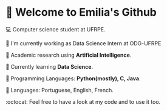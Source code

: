  # 🌸 Welcome to Emilia's Github 


:computer: Computer science student at UFRPE.

 🔭 I'm currently working as Data Science Intern at ODG-UFRPE

:microscope: Academic research using **Artificial Intelligence**.



:newspaper: Currently learning **Data Science**.



:pushpin: Programming Languages: **Python(mostly), C, Java**.



:notebook_with_decorative_cover: Languages: Portuguese, English, French.







:octocat: Feel free to have a look at my code and to use it too.
<!--
**11emilia11/11emilia11** is a ✨ _special_ ✨ repository because its `README.md` (this file) appears on your GitHub profile.

Here are some ideas to get you started:

- 🔭 I’m currently working on ...
- 🌱 I’m currently learning ...
- 👯 I’m looking to collaborate on ...
- 🤔 I’m looking for help with ...
- 💬 Ask me about ...
- 📫 How to reach me: ...
- 😄 Pronouns: ...
- ⚡ Fun fact: ...
-->
